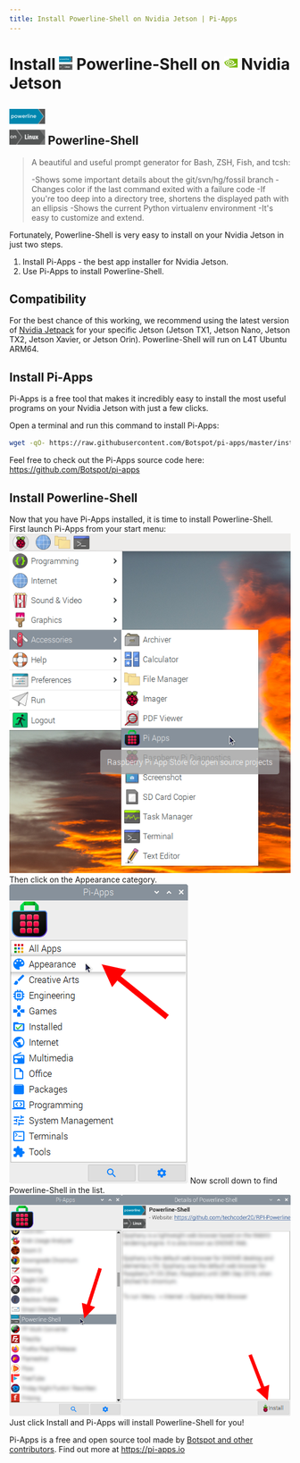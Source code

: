```yaml
---
title: Install Powerline-Shell on Nvidia Jetson | Pi-Apps
---
```

<div class="simple-install-content content">

# Install <img src="/img/app-icons/Powerline-Shell/icon-64.png" height=24> Powerline-Shell on <img src=/img/other-icons/nvidia-icon.svg height=24> Nvidia Jetson

## <img src="/img/app-icons/Powerline-Shell/icon-64.png"> Powerline-Shell
> A beautiful and useful prompt generator for Bash, ZSH, Fish, and tcsh:
> 
> -Shows some important details about the git/svn/hg/fossil branch
> -Changes color if the last command exited with a failure code
> -If you're too deep into a directory tree, shortens the displayed path with an ellipsis
> -Shows the current Python virtualenv environment
> -It's easy to customize and extend.

Fortunately, Powerline-Shell is very easy to install on your Nvidia Jetson in just two steps.
1. Install Pi-Apps - the best app installer for Nvidia Jetson.
2. Use Pi-Apps to install Powerline-Shell.
</div>
<div class="simple-install-content content">

## Compatibility
For the best chance of this working, we recommend using the latest version of [Nvidia Jetpack](https://developer.nvidia.com/embedded/jetpack-archive) for your specific Jetson (Jetson TX1, Jetson Nano, Jetson TX2, Jetson Xavier, or Jetson Orin).
Powerline-Shell will run on L4T Ubuntu ARM64.
</div>
<div class="simple-install-content content">

## Install Pi-Apps

Pi-Apps is a free tool that makes it incredibly easy to install the most useful programs on your Nvidia Jetson with just a few clicks.

Open a terminal and run this command to install Pi-Apps:
```bash
wget -qO- https://raw.githubusercontent.com/Botspot/pi-apps/master/install | bash
```
Feel free to check out the Pi-Apps source code here: https://github.com/Botspot/pi-apps
</div>
<div class="simple-install-content content">

## Install Powerline-Shell

Now that you have Pi-Apps installed, it is time to install Powerline-Shell.
First launch Pi-Apps from your start menu:
<img src="/img/start-menu.png">
Then click on the Appearance category.
<img src="/img/category-selections/Appearance.png">
Now scroll down to find Powerline-Shell in the list.
<img src="/img/app-icons/Powerline-Shell/app-selection.png">
Just click Install and Pi-Apps will install Powerline-Shell for you!
</div>
<div class="simple-install-content content">

Pi-Apps is a free and open source tool made by [Botspot and other contributors](/about/#contributors). Find out more at https://pi-apps.io
</div>

